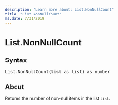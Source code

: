 ```yaml
---
description: "Learn more about: List.NonNullCount"
title: "List.NonNullCount"
ms.date: 7/31/2019
---
```

# List.NonNullCount

## Syntax

<pre>
List.NonNullCount(<b>list</b> as list) as number
</pre>
  
## About  
Returns the number of non-null items in the list `list`.
